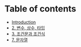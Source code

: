 # Table of contents

* [Introduction](README.md)
* [2. 변수, 상수, 타입](chapter2.md)
* [3. 조건문과 조건식](chapter3.md)
* [7. 문자열](7..md)

